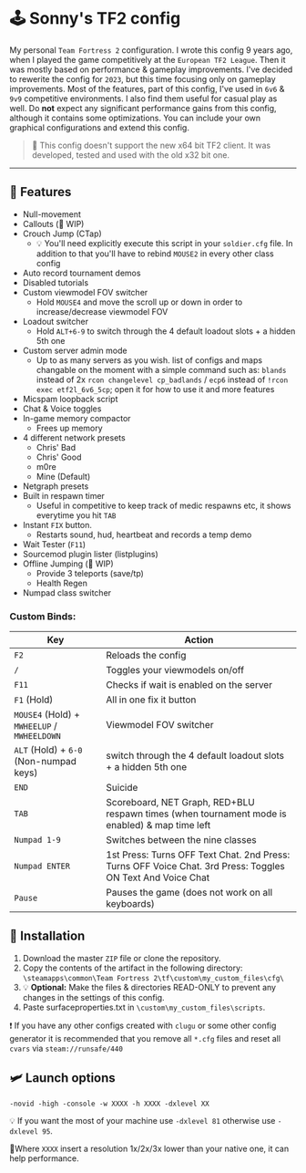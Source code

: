 # 🕹 Sonny's TF2 config

My personal `Team Fortress 2` configuration. I wrote this config 9 years ago, when I played the game competitively at the `European TF2 League`. Then it was mostly based on performance & gameplay improvements. I've decided to rewerite the config for `2023`, but this time focusing only on gameplay improvements. Most of the features, part of this config, I've used in `6v6` & `9v9` competitive environments. I also find them useful for casual play as well. Do **not** expect any significant performance gains
from this config, although it contains some optimizations. You can include your own graphical configurations and extend this config.

> 🚧 This config doesn't support the new x64 bit TF2 client. It was developed, tested and used with the old x32 bit one.

---

## 🧩 Features

- Null-movement
- Callouts (🚧 WIP)
- Crouch Jump (CTap)
  - 💡 You'll need explicitly execute this script in your `soldier.cfg` file. In addition to that you'll have to rebind `MOUSE2` in every other class config
- Auto record tournament demos
- Disabled tutorials
- Custom viewmodel FOV switcher
  - Hold `MOUSE4` and move the scroll up or down in order to increase/decrease viewmodel FOV
- Loadout switcher
  - Hold `ALT+6-9` to switch through the 4 default loadout slots + a hidden 5th one
- Custom server admin mode
  - Up to as many servers as you wish. list of configs and maps changable on the moment with a simple command such as: `blands` instead of 2x `rcon changelevel cp_badlands` / `ecp6` instead of `!rcon exec etf2l_6v6_5cp`; open it for how to use it and more features
- Micspam loopback script
- Chat & Voice toggles
- In-game memory compactor
  - Frees up memory
- 4 different network presets
  - Chris' Bad
  - Chris' Good
  - m0re
  - Mine (Default)
- Netgraph presets
- Built in respawn timer
  - Useful in competitive to keep track of medic respawns etc, it shows everytime you hit `TAB`
- Instant `FIX` button.
  - Restarts sound, hud, heartbeat and records a temp demo
- Wait Tester (`F11`)
- Sourcemod plugin lister (listplugins)
- Offline Jumping (🚧 WIP)
  - Provide 3 teleports (save/tp)
  - Health Regen
- Numpad class switcher

### Custom Binds:

| Key | Action |
|-----|--------|
|  `F2 ` |   Reloads the config     |
|  `/`   |   Toggles your viewmodels on/off     |
|  `F11` |   Checks if wait is enabled on the server     |
|  `F1` (Hold) |   All in one fix it button     |
|  `MOUSE4` (Hold) + `MWHEELUP` / `MWHEELDOWN` |   Viewmodel FOV switcher     |
|  `ALT` (Hold) + `6-0` (Non-numpad keys) |  switch through the 4 default loadout slots + a hidden 5th one   |
|  `END` |   Suicide    |
|  `TAB` |   Scoreboard, NET Graph, RED+BLU respawn times (when tournament mode is enabled) & map time left    |
|  `Numpad 1-9` |   Switches between the nine classes  |
|  `Numpad ENTER` |   1st Press: Turns OFF Text Chat. 2nd Press: Turns OFF Voice Chat. 3rd Press: Toggles ON Text And Voice Chat     |
|  `Pause` |   Pauses the game (does not work on all keyboards)     |

## 🔧 Installation

1. Download the master `ZIP` file or clone the repository.
2. Copy the contents of the artifact in the following directory: `\steamapps\common\Team Fortress 2\tf\custom\my_custom_files\cfg\`
3. 💡 **Optional:** Make the files & directories READ-ONLY to prevent any changes in the settings of this config.
4. Paste surfaceproperties.txt in `\custom\my_custom_files\scripts`.

❗ If you have any other configs created with `clugu` or some other config generator it is recommended that you remove all `*.cfg` files and reset all `cvars` via `steam://runsafe/440`

## 🛩 Launch options

`-novid -high -console -w XXXX -h XXXX -dxlevel XX`

💡 If you want the most of your machine use `-dxlevel 81` otherwise use `-dxlevel 95`.

💭Where `XXXX` insert a resolution 1x/2x/3x lower than your native one, it can help performance.
